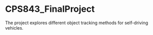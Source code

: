 # CPS843_FinalProject
The project explores different object tracking methods for self-driving vehicles.
